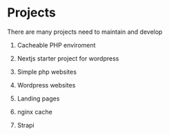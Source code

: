 # Projects

There are many projects need to maintain and develop

1. Cacheable PHP enviroment

2. Nextjs starter project for wordpress

3. Simple php websites

4. Wordpress websites

5. Landing pages

6. nginx cache

7. Strapi

